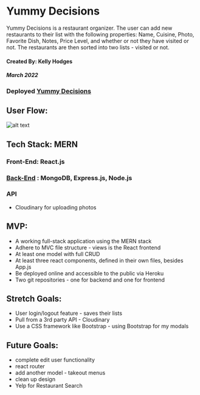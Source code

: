 # Yummy Decisions
Yummy Decisions is a restaurant organizer. The user can add new restaurants to their list with the following properties:
Name, Cuisine, Photo, Favorite Dish, Notes, Price Level, and whether or not they have visited or not. 
The restaurants are then sorted into two lists - visited or not. 

#### Created By: Kelly Hodges
##### March 2022

### Deployed [Yummy Decisions](https://restaurant-app-front.herokuapp.com/)

## User Flow:
![alt text](https://i.imgur.com/8FVFL8K.jpg "Yummy Decisions user flow")

## Tech Stack: MERN
### Front-End: React.js
### [Back-End](https://github.com/khodgesx/restaurant-app-back/blob/main/README.md) : MongoDB, Express.js, Node.js 

### API
- Cloudinary for uploading photos


## MVP:
- A working full-stack application using the MERN stack
- Adhere to MVC file structure - views is the React frontend
- At least one model with full CRUD 
- At least three react components, defined in their own files, besides App.js
- Be deployed online and accessible to the public via Heroku
- Two git repositories - one for backend and one for frontend 

## Stretch Goals:
- User login/logout feature - saves their lists 
- Pull from a 3rd party API - Cloudinary
- Use a CSS framework like Bootstrap - using Bootstrap for my modals

## Future Goals:
- complete edit user functionality
- react router 
- add another model - takeout menus
- clean up design
- Yelp for Restaurant Search 



